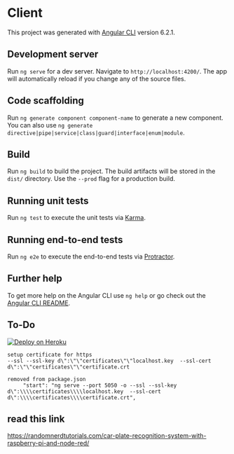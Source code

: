 # Client

This project was generated with [Angular CLI](https://github.com/angular/angular-cli) version 6.2.1.

## Development server

Run `ng serve` for a dev server. Navigate to `http://localhost:4200/`. The app will automatically reload if you change any of the source files.

## Code scaffolding

Run `ng generate component component-name` to generate a new component. You can also use `ng generate directive|pipe|service|class|guard|interface|enum|module`.

## Build

Run `ng build` to build the project. The build artifacts will be stored in the `dist/` directory. Use the `--prod` flag for a production build.

## Running unit tests

Run `ng test` to execute the unit tests via [Karma](https://karma-runner.github.io).

## Running end-to-end tests

Run `ng e2e` to execute the end-to-end tests via [Protractor](http://www.protractortest.org/).

## Further help

To get more help on the Angular CLI use `ng help` or go check out the [Angular CLI README](https://github.com/angular/angular-cli/blob/master/README.md).

## To-Do  


[![Deploy on Heroku](https://www.herokucdn.com/deploy/button.png)](https://heroku.com/deploy?template=https://github.com/ajeetx/seven11)


    setup certificate for https
    --ssl --ssl-key d\":\"\"certificates\"\"localhost.key  --ssl-cert d\":\"\"certificates\"\"certificate.crt

    removed from package.json
         "start": "ng serve --port 5050 -o --ssl --ssl-key d\":\\\\certificates\\\\localhost.key  --ssl-cert d\":\\\\certificates\\\\certificate.crt",

## read this link
https://randomnerdtutorials.com/car-plate-recognition-system-with-raspberry-pi-and-node-red/
